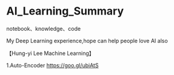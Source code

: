 # AI_Learning_Summary
notebook、knowledge、code

My Deep Learning experience,hope can help people love AI also

【Hung-yi Lee Machine Learning】

1.Auto-Encoder https://goo.gl/ubiAtS
